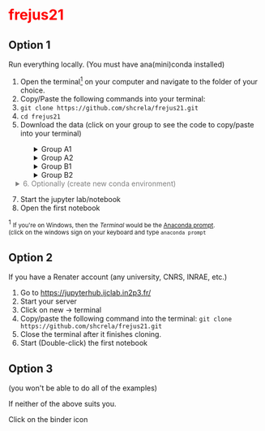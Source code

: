 # <p style="color: red;">frejus21
</p>


## Option 1

Run everything locally. (You must have ana(mini)conda installed)

1. Open the terminal[<sup>1</sup>](#fn1) on your computer and navigate to the folder of your choice. 
2. Copy/Paste the following commands into your terminal:
3. `git clone https://github.com/shcrela/frejus21.git`  
4.  `cd frejus21`  
5. Download the data (click on your group to see the code to copy/paste into your terminal)

<div style="margin-left: 50px">
<details>
  <summary>Group A1</summary>
  
  ```bash
    wget ./data/exampleA1.wdf "https://filesender.renater.fr/download.php?token=970bff29-0d7e-4106-a128-0d6c34488c4f&files_ids=8905055"
  ```

</details>

<details>
  <summary>Group A2</summary>
  
  ```bash
    wget ./data/exampleA2.wdf "https://filesender.renater.fr/download.php?token=970bff29-0d7e-4106-a128-0d6c34488c4f&files_ids=8905055"
  ```
</details>
<details>
  <summary>Group B1</summary>
  
  ```bash
    wget ./data/exampleB1.wdf "https://filesender.renater.fr/download.php?token=970bff29-0d7e-4106-a128-0d6c34488c4f&files_ids=8905055"
  ```
</details>
<details>
  <summary>Group B2</summary>  
  ```bash
    wget ./data/exampleB2.wdf "https://filesender.renater.fr/download.php?token=970bff29-0d7e-4106-a128-0d6c34488c4f&files_ids=8905055"
  ```
</details>  
</div>
<div style="color: gray; margin-left: 1em">
<details>
    <summary>6. Optionally (create new conda environment)</summary>
    <pre>conda env create -f environment.yml</pre>
    <pre>conda activate frejus21</pre>  
</details>
</div>  

7. Start the jupyter lab/notebook
8. Open the first notebook  

<span id="fn1"><sup>1</sup></span> <span style="font-size: smaller">If you're on Windows, then the _Terminal_ would be the [Anaconda prompt](https://www.youtube.com/watch?v=UAUO_K-bRMs).</br>(click on the windows sign on your keyboard and type `anaconda prompt`
</span>
## Option 2

If you have a Renater account (any university, CNRS, INRAE, etc.)

1. Go to https://jupyterhub.ijclab.in2p3.fr/  
2. Start your server
3. Click on new -> terminal
4. Copy/paste the following command into the terminal: `git clone https://github.com/shcrela/frejus21.git`  
6. Close the terminal after it finishes cloning.
7. Start (Double-click) the first notebook

## Option 3 
(you won't be able to do all of the examples)

If neither of the above suits you.

Click on the binder icon

```python

```
